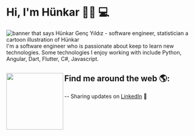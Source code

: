 # Hi, I'm Hünkar 🙋‍♀️ 💻

<img src="https://github.com/hunkargenchcttp/hunkargenchcttp/blob/main/banner.jpg" alt="banner that says Hünkar Genç Yıldız - software engineer, statistician a cartoon illustration of Hünkar">
I'm a software engineer who is passionate about keep to learn new technologies. Some technologies I enjoy working with include Python, Angular, Dart, Flutter, C#, Javascript. 


## Find me around the web 🌎: <a href="https://github.com/hunkargenchcttp"><img align="left" width="150" height="150" src="https://github.com/hunkargenchcttp/hunkargenchcttp/blob/main/ada.jpg"></a>

-- Sharing updates on <a href="https://www.linkedin.com/in/h%C3%BCnkar-gen%C3%A7-7306a8188/">LinkedIn</a> 💼

